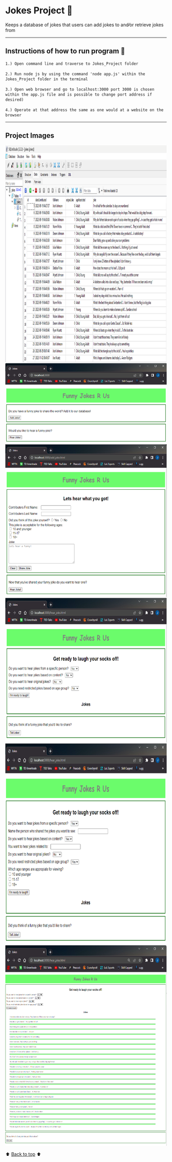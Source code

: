 # Jokes Project :clown_face:
Keeps a database of jokes that users can add jokes to and&frasl;or retrieve jokes from

---
<!-- instructions section -->
## Instructions of how to run program :scroll:
    1.) Open command line and traverse to Jokes_Project folder

    2.) Run node js by using the command 'node app.js' within the Jokes_Project folder in the terminal

    3.) Open web browser and go to localhost:3000 port 3000 is chosen within the app.js file and is possible to change port address if desired)
    
    4.) Operate at that address the same as one would at a website on the browser
---
<!-- project images section -->
## Project Images
<img width="800" height="675" alt="Progression One" src="https://github.com/JoshMJohnson/Portfolio-Josh-Johnson/blob/main/Jokes_Project/Images/sql_table.png">

<img width="800" height="250" alt="Progression One" src="https://github.com/JoshMJohnson/Portfolio-Josh-Johnson/blob/main/Jokes_Project/Images/home_page.png">

<img width="800" height="475" alt="Progression One" src="https://github.com/JoshMJohnson/Portfolio-Josh-Johnson/blob/main/Jokes_Project/Images/tell_joke.png">

<img width="800" height="450" alt="Progression One" src="https://github.com/JoshMJohnson/Portfolio-Josh-Johnson/blob/main/Jokes_Project/Images/hear_joke.png">

<img width="800" height="625" alt="Progression One" src="https://github.com/JoshMJohnson/Portfolio-Josh-Johnson/blob/main/Jokes_Project/Images/hear_joke3.png">

<img width="800" height="625" alt="Progression One" src="https://github.com/JoshMJohnson/Portfolio-Josh-Johnson/blob/main/Jokes_Project/Images/hear_joke2.png">

<!-- footer section -->
:arrow_up: [Back to top](#jokes-project-clown_face) :arrow_up: